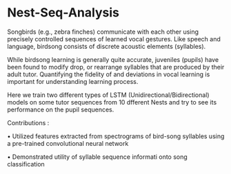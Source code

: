 # Nest-Seq-Analysis

Songbirds (e.g., zebra finches) communicate with each other using precisely controlled sequences of learned vocal gestures. Like  speech  and  language,  birdsong  consists of discrete acoustic elements (syllables).

While birdsong learning is generally quite accurate, juveniles  (pupils)  have  been  found  to  modify drop, or rearrange syllables that are produced by their adult tutor. Quantifying the fidelity of and deviations in vocal learning is important for understanding learning process. 

Here we train two different types of LSTM (Unidirectional/Bidirectional) models on some tutor sequences from 10 dfferent Nests and try to see its performance on the pupil sequences. 

Contributions :

• Utilized features extracted from spectrograms of bird-song syllables using a pre-trained convolutional neural network

• Demonstrated utility of syllable sequence informati onto song classification
